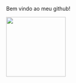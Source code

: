 Bem vindo ao meu github!




<div>
<a href="https://github.com/cabralotavio3">
<img loading="lazy" height="160em" src="https://github-readme-stats.vercel.app/api/top-langs/?username=cabralotavio3&layout=compact&langs_count=7&theme=dracula"/>
</div>

<!--
**cabralotavio3/cabralotavio3** is a ✨ _special_ ✨ repository because its `README.md` (this file) appears on your GitHub profile.

Here are some ideas to get you started:

- 🔭 I’m currently working on ...
- 🌱 I’m currently learning ...
- 👯 I’m looking to collaborate on ...
- 🤔 I’m looking for help with ...
- 💬 Ask me about ...
- 📫 How to reach me: ...
- 😄 Pronouns: ...
- ⚡ Fun fact: ...
-->
